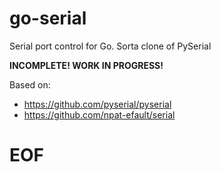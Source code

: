 # go-serial

Serial port control for Go. Sorta clone of PySerial

**INCOMPLETE! WORK IN PROGRESS!**

Based on:
  - https://github.com/pyserial/pyserial
  - https://github.com/npat-efault/serial

# EOF #
